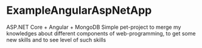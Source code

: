 # ExampleAngularAspNetApp

ASP.NET Core + Angular + MongoDB
Simple pet-project to merge my knowledges about different components of web-programming, to get some new skills and to see level of such skills
